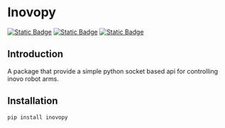 # Inovopy 
[![Static Badge](https://img.shields.io/badge/PyPI-inovopy-blue)](https://pypi.org/project/inovopy/)
[![Static Badge](https://img.shields.io/badge/docs-page-red)](https://dizzyi.github.io/inovopy/)
[![Static Badge](https://img.shields.io/badge/github-inovopy-green)](https://github.com/dizzyi/inovopy)


## Introduction
A package that provide a simple python socket based api for controlling inovo robot arms.

## Installation
```bash
pip install inovopy
```